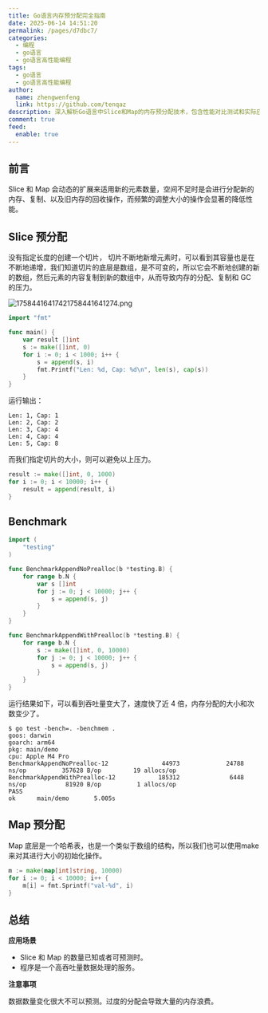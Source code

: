 ```yaml
---
title: Go语言内存预分配完全指南
date: 2025-06-14 14:51:20
permalink: /pages/d7dbc7/
categories:
  - 编程
  - go语言
  - go语言高性能编程
tags:
  - go语言
  - go语言高性能编程
author: 
  name: zhengwenfeng
  link: https://github.com/tenqaz
description: 深入解析Go语言中Slice和Map的内存预分配技术，包含性能对比测试和实际应用场景分析
comment: true
feed: 
  enable: true
---
```



## 前言

Slice 和 Map 会动态的扩展来适用新的元素数量，空间不足时是会进行分配新的内存、复制、以及旧内存的回收操作，而频繁的调整大小的操作会显著的降低性能。

## Slice 预分配

没有指定长度的创建一个切片， 切片不断地新增元素时，可以看到其容量也是在不断地递增，我们知道切片的底层是数组，是不可变的，所以它会不断地创建的新的数组，然后元素的内容复制到新的数组中，从而导致内存的分配、复制和 GC 的压力。

![17584416417421758441641274.png](https://gcore.jsdelivr.net/gh/tenqaz/BLOG-CDN@main/17584416417421758441641274.png)

```go
import "fmt"

func main() {
	var result []int
    s := make([]int, 0)
	for i := 0; i < 1000; i++ {
		s = append(s, i)
		fmt.Printf("Len: %d, Cap: %d\n", len(s), cap(s))
	}
}
```

运行输出：

```shell
Len: 1, Cap: 1
Len: 2, Cap: 2
Len: 3, Cap: 4
Len: 4, Cap: 4
Len: 5, Cap: 8
```

而我们指定切片的大小，则可以避免以上压力。

```go
result := make([]int, 0, 1000)
for i := 0; i < 10000; i++ {
    result = append(result, i)
}
```

## Benchmark

```go
import (
	"testing"
)

func BenchmarkAppendNoPrealloc(b *testing.B) {
	for range b.N {
		var s []int
		for j := 0; j < 10000; j++ {
			s = append(s, j)
		}
	}
}

func BenchmarkAppendWithPrealloc(b *testing.B) {
	for range b.N {
		s := make([]int, 0, 10000)
		for j := 0; j < 10000; j++ {
			s = append(s, j)
		}
	}
}

```

运行结果如下，可以看到吞吐量变大了，速度快了近 4 倍，内存分配的大小和次数变少了。

```shell
$ go test -bench=. -benchmem .                              
goos: darwin
goarch: arm64
pkg: main/demo
cpu: Apple M4 Pro
BenchmarkAppendNoPrealloc-12               44973             24788 ns/op          357628 B/op         19 allocs/op
BenchmarkAppendWithPrealloc-12            185312              6448 ns/op           81920 B/op          1 allocs/op
PASS
ok      main/demo       5.005s
```

## Map 预分配

Map 底层是一个哈希表，也是一个类似于数组的结构，所以我们也可以使用make来对其进行大小的初始化操作。

```go
m := make(map[int]string, 10000)
for i := 0; i < 10000; i++ {
    m[i] = fmt.Sprintf("val-%d", i)
}
```

## 总结

**应用场景**

* Slice 和 Map 的数量已知或者可预测时。
* 程序是一个高吞吐量数据处理的服务。

**注意事项**

数据数量变化很大不可以预测。过度的分配会导致大量的内存浪费。